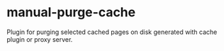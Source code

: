 manual-purge-cache
==================

Plugin for purging selected cached pages on disk generated with cache plugin or proxy server.
